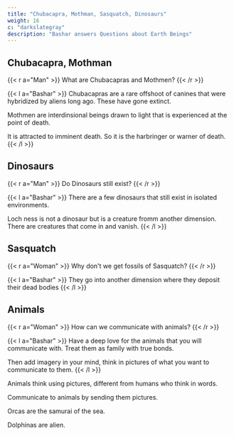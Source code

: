 ```yaml
---
title: "Chubacapra, Mothman, Sasquatch, Dinosaurs"
weight: 16
c: "darkslategray"
description: "Bashar answers Questions about Earth Beings"
---
```



## Chubacapra, Mothman

{{< r a="Man" >}}
What are Chubacapras and Mothmen?
{{< /r >}}


{{< l a="Bashar" >}}
Chubacapras are a rare offshoot of canines that were hybridized by aliens long ago. These have gone extinct. 

Mothmen are interdinsional beings drawn to light that is experienced at the point of death. 

It is attracted to imminent death. So it is the harbringer or warner of death.
{{< /l >}}


## Dinosaurs

{{< r a="Man" >}}
Do Dinosaurs still exist?
{{< /r >}}


{{< l a="Bashar" >}}
There are a few dinosaurs that still exist in isolated environments. 

Loch ness is not a dinosaur but is a creature fromm another dimension. There are creatures that come in and vanish. 
{{< /l >}}



## Sasquatch

{{< r a="Woman" >}}
Why don't we get fossils of Sasquatch? 
{{< /r >}}


{{< l a="Bashar" >}}
They go into another dimension where they deposit their dead bodies 
{{< /l >}}



## Animals

{{< r a="Woman" >}}
How can we communicate with animals?
{{< /r >}}

{{< l a="Bashar" >}}
Have a deep love for the animals that you will communicate with. Treat them as family with true bonds. 

Then add imagery in your mind, think in pictures of what you want to communicate to them. 
{{< /l >}}


Animals think using pictures, different from humans who think in words. 

Communicate to animals by sending them pictures. 

Orcas are the samurai of the sea.

Dolphinas are alien.

